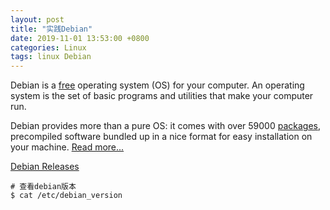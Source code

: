 ```yaml
---
layout: post
title: "实践Debian"
date: 2019-11-01 13:53:00 +0800
categories: Linux
tags: linux Debian
---
```


Debian is a [free](https://www.debian.org/intro/free) operating system (OS) for your computer. An operating system is the set of basic programs and utilities that make your computer run.

Debian provides more than a pure OS: it comes with over 59000 [packages](https://www.debian.org/distrib/packages), precompiled software bundled up in a nice format for easy installation on your machine. [Read more...](https://www.debian.org/intro/about)

[Debian Releases](https://www.debian.org/releases/index.html)



```shell
# 查看debian版本
$ cat /etc/debian_version
```

